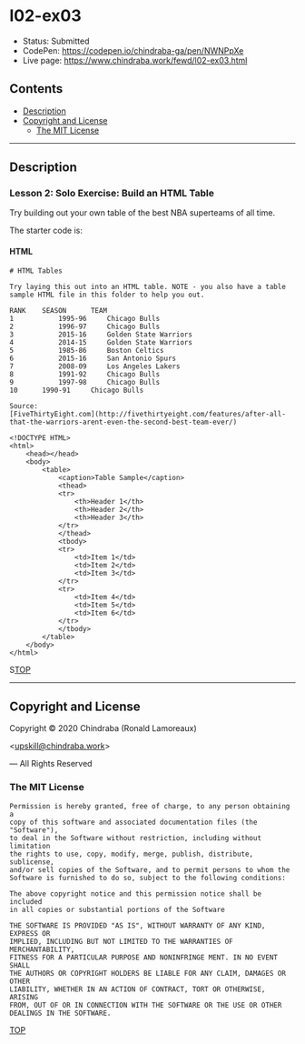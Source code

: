 # l02-ex03

-  Status: Submitted
-  CodePen: <https://codepen.io/chindraba-ga/pen/NWNPpXe>
-  Live page: <https://www.chindraba.work/fewd/l02-ex03.html>

## Contents

-  [Description](#description)
-  [Copyright and License](#copyright-and-license)
   -  [The MIT License](#the-mit-license)

---
## Description

### Lesson 2: Solo Exercise: Build an HTML Table

Try building out your own table of the best NBA superteams of all time.

The starter code is:

#### HTML

    # HTML Tables

    Try laying this out into an HTML table. NOTE - you also have a table sample HTML file in this folder to help you out.

    RANK 	SEASON		TEAM
    1			1995-96		Chicago Bulls
    2			1996-97		Chicago Bulls
    3			2015-16		Golden State Warriors
    4			2014-15		Golden State Warriors
    5			1985-86		Boston Celtics
    6			2015-16		San Antonio Spurs
    7			2008-09		Los Angeles Lakers
    8			1991-92		Chicago Bulls
    9			1997-98		Chicago Bulls
    10		1990-91		Chicago Bulls

    Source:
    [FiveThirtyEight.com](http://fivethirtyeight.com/features/after-all-that-the-warriors-arent-even-the-second-best-team-ever/)

    <!DOCTYPE HTML>
    <html>
        <head></head>
        <body>
            <table>
                <caption>Table Sample</caption>
                <thead>
                <tr>
                    <th>Header 1</th>
                    <th>Header 2</th>
                    <th>Header 3</th>
                </tr>
                </thead>
                <tbody>
                <tr>
                    <td>Item 1</td>
                    <td>Item 2</td>
                    <td>Item 3</td>
                </tr>
                <tr>
                    <td>Item 4</td>
                    <td>Item 5</td>
                    <td>Item 6</td>
                </tr>
                </tbody>
            </table>
        </body>
    </html>

S[TOP](#contents)

---
## Copyright and License

Copyright © 2020  Chindraba (Ronald Lamoreaux)

<[upskill@chindraba.work](mailto:upskill@chindraba.work?subject='l02-ex03')>

— All Rights Reserved

### The MIT License
    
    Permission is hereby granted, free of charge, to any person obtaining a
    copy of this software and associated documentation files (the "Software"),
    to deal in the Software without restriction, including without limitation
    the rights to use, copy, modify, merge, publish, distribute, sublicense,
    and/or sell copies of the Software, and to permit persons to whom the
    Software is furnished to do so, subject to the following conditions:

    The above copyright notice and this permission notice shall be included
    in all copies or substantial portions of the Software

    THE SOFTWARE IS PROVIDED "AS IS", WITHOUT WARRANTY OF ANY KIND, EXPRESS OR
    IMPLIED, INCLUDING BUT NOT LIMITED TO THE WARRANTIES OF MERCHANTABILITY,
    FITNESS FOR A PARTICULAR PURPOSE AND NONINFRINGE MENT. IN NO EVENT SHALL
    THE AUTHORS OR COPYRIGHT HOLDERS BE LIABLE FOR ANY CLAIM, DAMAGES OR OTHER
    LIABILITY, WHETHER IN AN ACTION OF CONTRACT, TORT OR OTHERWISE, ARISING
    FROM, OUT OF OR IN CONNECTION WITH THE SOFTWARE OR THE USE OR OTHER
    DEALINGS IN THE SOFTWARE.

[TOP](#contents)
